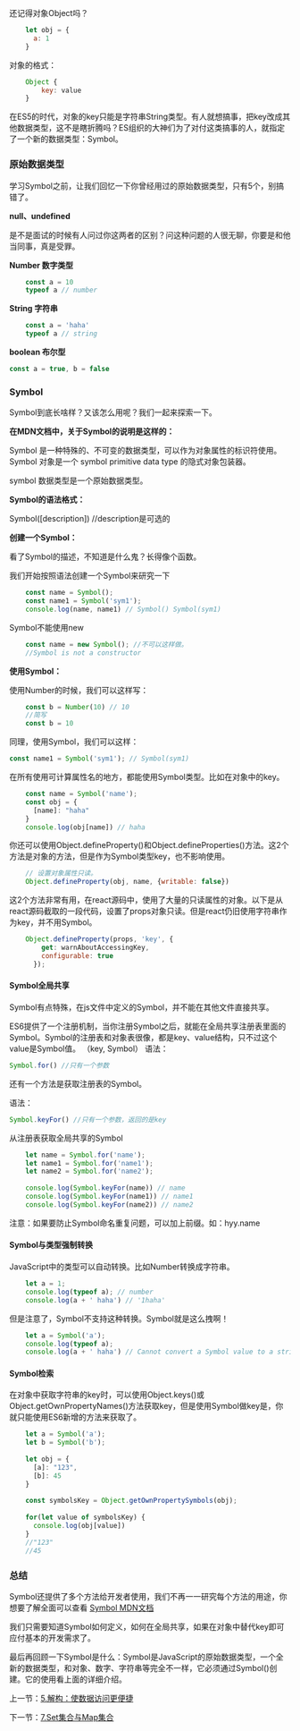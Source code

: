 还记得对象Object吗？

```javascript
    let obj = {
      a: 1
    }
```
对象的格式：

```javascript
    Object {
        key: value
    }
```
在ES5的时代，对象的key只能是字符串String类型。有人就想搞事，把key改成其他数据类型，这不是瞎折腾吗？ES组织的大神们为了对付这类搞事的人，就指定了一个新的数据类型：Symbol。

### 原始数据类型

学习Symbol之前，让我们回忆一下你曾经用过的原始数据类型，只有5个，别搞错了。

**null、undefined**

是不是面试的时候有人问过你这两者的区别？问这种问题的人很无聊，你要是和他当同事，真是受罪。

**Number 数字类型**
```javascript
    const a = 10
    typeof a // number
```

**String 字符串**
```javascript
    const a = 'haha'
    typeof a // string
```

**boolean 布尔型**

```javascript
const a = true, b = false
```

### Symbol

Symbol到底长啥样？又该怎么用呢？我们一起来探索一下。

**在MDN文档中，关于Symbol的说明是这样的：**

Symbol 是一种特殊的、不可变的数据类型，可以作为对象属性的标识符使用。Symbol 对象是一个 symbol primitive data type 的隐式对象包装器。

symbol 数据类型是一个原始数据类型。

**Symbol的语法格式：**

Symbol([description])  //description是可选的

**创建一个Symbol：**

看了Symbol的描述，不知道是什么鬼？长得像个函数。

我们开始按照语法创建一个Symbol来研究一下

```javascript
    const name = Symbol();
    const name1 = Symbol('sym1');
    console.log(name, name1) // Symbol() Symbol(sym1)
```

Symbol不能使用new

```javascript
    const name = new Symbol(); //不可以这样做。
    //Symbol is not a constructor
```

**使用Symbol：**

使用Number的时候，我们可以这样写：

```javascript
    const b = Number(10) // 10
    //简写
    const b = 10
```

同理，使用Symbol，我们可以这样：

```javascript
const name1 = Symbol('sym1'); // Symbol(sym1)
```

在所有使用可计算属性名的地方，都能使用Symbol类型。比如在对象中的key。

```javascript
    const name = Symbol('name');
    const obj = {
      [name]: "haha"
    }
    console.log(obj[name]) // haha
```

你还可以使用Object.defineProperty()和Object.defineProperties()方法。这2个方法是对象的方法，但是作为Symbol类型key，也不影响使用。

```javascript
    // 设置对象属性只读。
    Object.defineProperty(obj, name, {writable: false})
```

这2个方法非常有用，在react源码中，使用了大量的只读属性的对象。以下是从react源码截取的一段代码，设置了props对象只读。但是react仍旧使用字符串作为key，并不用Symbol。

```javascript
    Object.defineProperty(props, 'key', {
        get: warnAboutAccessingKey,
        configurable: true
      });
```

#### Symbol全局共享

Symbol有点特殊，在js文件中定义的Symbol，并不能在其他文件直接共享。

ES6提供了一个注册机制，当你注册Symbol之后，就能在全局共享注册表里面的Symbol。Symbol的注册表和对象表很像，都是key、value结构，只不过这个value是Symbol值。
（key, Symbol）
语法：

```javascript
Symbol.for() //只有一个参数
```


还有一个方法是获取注册表的Symbol。

语法：

```javascript
Symbol.keyFor() //只有一个参数，返回的是key
```

从注册表获取全局共享的Symbol
```javascript
    let name = Symbol.for('name');
    let name1 = Symbol.for('name1');
    let name2 = Symbol.for('name2');
    
    console.log(Symbol.keyFor(name)) // name
    console.log(Symbol.keyFor(name1)) // name1
    console.log(Symbol.keyFor(name2)) // name2
```

注意：如果要防止Symbol命名重复问题，可以加上前缀。如：hyy.name


#### Symbol与类型强制转换

JavaScript中的类型可以自动转换。比如Number转换成字符串。

```javascript
    let a = 1;
    console.log(typeof a); // number
    console.log(a + ' haha') // '1haha'
```

但是注意了，Symbol不支持这种转换。Symbol就是这么拽啊！

```javascript
    let a = Symbol('a');
    console.log(typeof a);
    console.log(a + ' haha') // Cannot convert a Symbol value to a string
```

#### Symbol检索

在对象中获取字符串的key时，可以使用Object.keys()或Object.getOwnPropertyNames()方法获取key，但是使用Symbol做key是，你就只能使用ES6新增的方法来获取了。

```javascript
    let a = Symbol('a');
    let b = Symbol('b');
    
    let obj = {
      [a]: "123",
      [b]: 45
    }
    
    const symbolsKey = Object.getOwnPropertySymbols(obj);
    
    for(let value of symbolsKey) {
      console.log(obj[value]) 
    }
    //"123"
    //45
```

### 总结

Symbol还提供了多个方法给开发者使用，我们不再一一研究每个方法的用途，你想要了解全面可以查看 [Symbol MDN文档][1]

我们只需要知道Symbol如何定义，如何在全局共享，如果在对象中替代key即可应付基本的开发需求了。

最后再回顾一下Symbol是什么：Symbol是JavaScript的原始数据类型，一个全新的数据类型，和对象、数字、字符串等完全不一样，它必须通过Symbol()创建。它的使用看上面的详细介绍。



[1]: https://developer.mozilla.org/zh-CN/docs/Web/JavaScript/Reference/Global_Objects/Symbol
[2]: https://segmentfault.com/a/1190000010199272

上一节：[5.解构：使数据访问更便捷](https://github.com/hyy1115/ES6-learning/blob/master/doc/5%E3%80%81%E3%80%8A%E6%B7%B1%E5%85%A5%E7%90%86%E8%A7%A3ES6%E3%80%8B%E7%AC%94%E8%AE%B0%E2%80%94%E2%80%94%E8%A7%A3%E6%9E%84%EF%BC%9A%E4%BD%BF%E6%95%B0%E6%8D%AE%E8%AE%BF%E9%97%AE%E6%9B%B4%E4%BE%BF%E6%8D%B7.md)

下一节：[7.Set集合与Map集合](https://github.com/hyy1115/ES6-learning/blob/master/doc/7%E3%80%81%E3%80%8A%E6%B7%B1%E5%85%A5%E7%90%86%E8%A7%A3ES6%E3%80%8B%E7%AC%94%E8%AE%B0%E2%80%94%E2%80%94Set%E9%9B%86%E5%90%88%E4%B8%8EMap%E9%9B%86%E5%90%88.md)
